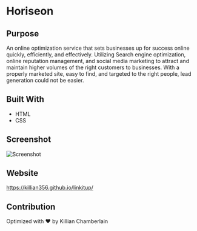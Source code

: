 # Horiseon

## Purpose
An online optimization service that sets businesses up for success online quickly, efficiently, and effectively. Utilizing Search engine optimization, online reputation management, and social media marketing to attract and maintain higher volumes of the right customers to businesses. With a properly marketed site, easy to find, and targeted to the right people, lead generation could not be easier. 

## Built With
* HTML
* CSS

## Screenshot
![Screenshot](linkitup\assets\images\Linkitup.jpg?raw=true "Horiseon")
## Website
https://killian356.github.io/linkitup/

## Contribution
Optimized with ❤️️ by Killian Chamberlain
